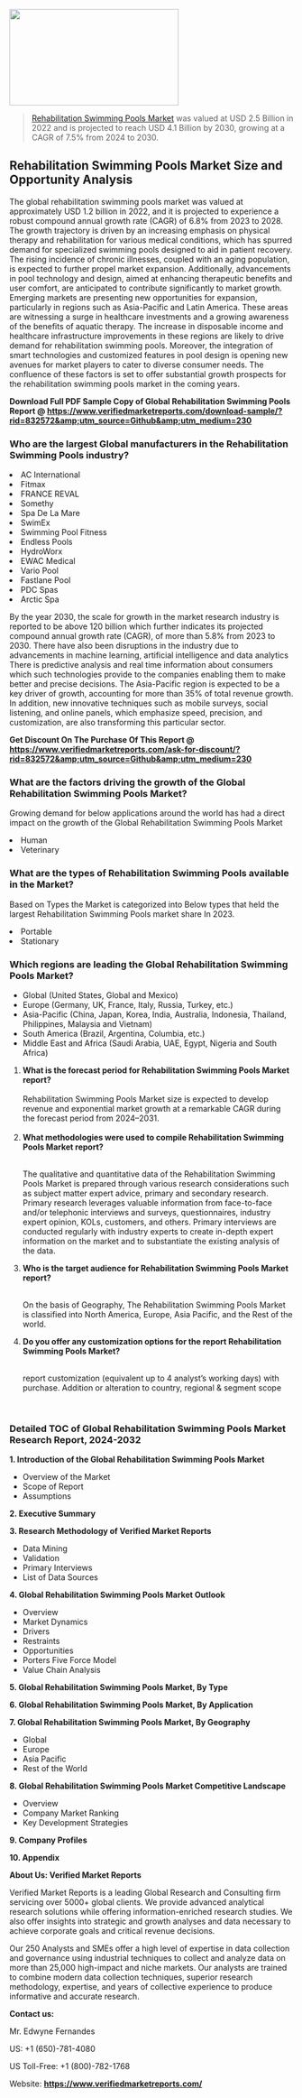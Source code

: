 <img src="https://ffe5etoiles.com/wp-content/uploads/2024/12/MST1-300x171.png" alt="" width="300" height="171" class="alignnone size-medium wp-image-20088" /><blockquote><p><p><a href="https://www.verifiedmarketreports.com/download-sample/?rid=832572&utm_source=Github&utm_medium=230" target="_blank">Rehabilitation Swimming Pools Market</a> was valued at USD 2.5 Billion in 2022 and is projected to reach USD 4.1 Billion by 2030, growing at a CAGR of 7.5% from 2024 to 2030.</p></blockquote><p><h2>Rehabilitation Swimming Pools Market Size and Opportunity Analysis</h2> The global rehabilitation swimming pools market was valued at approximately USD 1.2 billion in 2022, and it is projected to experience a robust compound annual growth rate (CAGR) of 6.8% from 2023 to 2028. The growth trajectory is driven by an increasing emphasis on physical therapy and rehabilitation for various medical conditions, which has spurred demand for specialized swimming pools designed to aid in patient recovery. The rising incidence of chronic illnesses, coupled with an aging population, is expected to further propel market expansion. Additionally, advancements in pool technology and design, aimed at enhancing therapeutic benefits and user comfort, are anticipated to contribute significantly to market growth. Emerging markets are presenting new opportunities for expansion, particularly in regions such as Asia-Pacific and Latin America. These areas are witnessing a surge in healthcare investments and a growing awareness of the benefits of aquatic therapy. The increase in disposable income and healthcare infrastructure improvements in these regions are likely to drive demand for rehabilitation swimming pools. Moreover, the integration of smart technologies and customized features in pool design is opening new avenues for market players to cater to diverse consumer needs. The confluence of these factors is set to offer substantial growth prospects for the rehabilitation swimming pools market in the coming years. </p><p class=""><strong>Download Full PDF Sample Copy of Global Rehabilitation Swimming Pools Report @ <a href="https://www.verifiedmarketreports.com/download-sample/?rid=832572&amp;utm_source=Github&amp;utm_medium=230" target="_blank">https://www.verifiedmarketreports.com/download-sample/?rid=832572&amp;utm_source=Github&amp;utm_medium=230</a></strong></p><h3 id="" class="">Who are the largest Global manufacturers in the Rehabilitation Swimming Pools industry?</h3><p><li>AC International</li><li> Fitmax</li><li> FRANCE REVAL</li><li> Somethy</li><li> Spa De La Mare</li><li> SwimEx</li><li> Swimming Pool Fitness</li><li> Endless Pools</li><li> HydroWorx</li><li> EWAC Medical</li><li> Vario Pool</li><li> Fastlane Pool</li><li> PDC Spas</li><li> Arctic Spa</li></p><div class=""><div class="" dir="" data-message-author-role="" data-message-id="" data-message-model-slug=""><div class=""><div class=""><div class=""><div class="" dir="" data-message-author-role="" data-message-id="" data-message-model-slug=""><div class=""><div class=""><p>By the year 2030, the scale for growth in the market research industry is reported to be above 120 billion which further indicates its projected compound annual growth rate (CAGR), of more than 5.8% from 2023 to 2030. There have also been disruptions in the industry due to advancements in machine learning, artificial intelligence and data analytics There is predictive analysis and real time information about consumers which such technologies provide to the companies enabling them to make better and precise decisions. The Asia-Pacific region is expected to be a key driver of growth, accounting for more than 35% of total revenue growth. In addition, new innovative techniques such as mobile surveys, social listening, and online panels, which emphasize speed, precision, and customization, are also transforming this particular sector.</p><p><strong>Get Discount On The Purchase Of This Report @&nbsp; <a href="https://www.verifiedmarketreports.com/ask-for-discount/?rid=832572&amp;utm_source=Github&amp;utm_medium=230" target="_blank">https://www.verifiedmarketreports.com/ask-for-discount/?rid=832572&amp;utm_source=Github&amp;utm_medium=230</a></strong></p></div></div></div></div></div></div></div></div><h3 id="" class="">What are the factors driving the growth of the Global Rehabilitation Swimming Pools Market?</h3><p id="" class="">Growing demand for below applications around the world has had a direct impact on the growth of the Global Rehabilitation Swimming Pools Market</p><p id="" class=""><li>Human</li><li> Veterinary</li></p><h3 id="" class="">What are the types of Rehabilitation Swimming Pools available in the Market?</h3><p id="" class="">Based on Types the Market is categorized into Below types that held the largest Rehabilitation Swimming Pools market share In 2023.</p><p id="" class=""><li>Portable</li><li> Stationary</li></p><h3 id="" class="">Which regions are leading the Global Rehabilitation Swimming Pools Market?</h3><ul><li>Global (United States, Global and Mexico)</li><li>Europe (Germany, UK, France, Italy, Russia, Turkey, etc.)</li><li>Asia-Pacific (China, Japan, Korea, India, Australia, Indonesia, Thailand, Philippines, Malaysia and Vietnam)</li><li>South America (Brazil, Argentina, Columbia, etc.)</li><li>Middle East and Africa (Saudi Arabia, UAE, Egypt, Nigeria and South Africa)</li></ul><p><ol><li><strong>What is the forecast period for Rehabilitation Swimming Pools Market report?<br /></strong><br /><span data-sheets-root="1" data-sheets-value="{&quot;1&quot;:2,&quot;2&quot;:&quot;XXXX size is expected to develop revenue and exponential market growth at a remarkable CAGR during the forecast period from 2024&ndash;2030.&quot;}" data-sheets-userformat="{&quot;2&quot;:12674,&quot;4&quot;:{&quot;1&quot;:2,&quot;2&quot;:16776960},&quot;10&quot;:2,&quot;11&quot;:0,&quot;15&quot;:&quot;Arial&quot;,&quot;16&quot;:12}">Rehabilitation Swimming Pools Market size is expected to develop revenue and exponential market growth at a remarkable CAGR during the forecast period from 2024&ndash;2031.</span><br /><br /></li><li><strong>What methodologies were used to compile Rehabilitation Swimming Pools Market report?<br /><br /></strong><p>The qualitative and quantitative data of the&nbsp;Rehabilitation Swimming Pools Market is prepared through various research considerations such as subject matter expert advice, primary and secondary research. Primary research leverages valuable information from face-to-face and/or telephonic interviews and surveys, questionnaires, industry expert opinion, KOLs, customers, and others. Primary interviews are conducted regularly with industry experts to create in-depth expert information on the market and to substantiate the existing analysis of the data.&nbsp;</p></li><li><strong>Who is the target audience for Rehabilitation Swimming Pools Market report?<br /><br /></strong><p>On the basis of Geography, The&nbsp;Rehabilitation Swimming Pools Market is classified into North America, Europe, Asia Pacific, and the Rest of the world.</p></li><li><strong>Do you offer any customization options for the report Rehabilitation Swimming Pools Market?<br /><br /></strong><p>report customization (equivalent up to 4 analyst&rsquo;s working days) with purchase. Addition or alteration to country, regional &amp; segment scope</p><p>&nbsp;</p></li></ol></p><h3 id="" class="">Detailed TOC of Global Rehabilitation Swimming Pools Market Research Report, 2024-2032</h3><p id="" class=""><strong>1. Introduction of the Global Rehabilitation Swimming Pools Market</strong></p><ul><li>Overview of the Market</li><li>Scope of Report</li><li>Assumptions</li></ul><p id="" class=""><strong>2. Executive Summary</strong></p><p id="" class=""><strong>3. Research Methodology of&nbsp;Verified Market Reports</strong></p><ul><li>Data Mining</li><li>Validation</li><li>Primary Interviews</li><li>List of Data Sources</li></ul><p id="" class=""><strong>4. Global Rehabilitation Swimming Pools Market Outlook</strong></p><ul><li>Overview</li><li>Market Dynamics</li><li>Drivers</li><li>Restraints</li><li>Opportunities</li><li>Porters Five Force Model</li><li>Value Chain Analysis</li></ul><p id="" class=""><strong>5. Global Rehabilitation Swimming Pools Market, By&nbsp;Type</strong></p><p id="" class=""><strong>6. Global Rehabilitation Swimming Pools Market, By Application</strong></p><p id="" class=""><strong>7. Global Rehabilitation Swimming Pools Market, By Geography</strong></p><ul><li>Global</li><li>Europe</li><li>Asia Pacific</li><li>Rest of the World</li></ul><p id="" class=""><strong>8. Global Rehabilitation Swimming Pools Market Competitive Landscape</strong></p><ul><li>Overview</li><li>Company Market Ranking</li><li>Key Development Strategies</li></ul><p id="" class=""><strong>9. Company Profiles</strong></p><p id="" class=""><strong>10. Appendix</strong></p><p id="" class=""><strong>About Us: Verified Market Reports</strong></p><p id="" class="">Verified Market Reports is a leading Global Research and Consulting firm servicing over 5000+ global clients. We provide advanced analytical research solutions while offering information-enriched research studies. We also offer insights into strategic and growth analyses and data necessary to achieve corporate goals and critical revenue decisions.</p><p id="" class="">Our 250 Analysts and SMEs offer a high level of expertise in data collection and governance using industrial techniques to collect and analyze data on more than 25,000 high-impact and niche markets. Our analysts are trained to combine modern data collection techniques, superior research methodology, expertise, and years of collective experience to produce informative and accurate research.</p><p id="" class=""><strong>Contact us:</strong></p><p id="" class="">Mr. Edwyne Fernandes</p><p id="" class="">US: +1 (650)-781-4080</p><p id="" class="">US Toll-Free: +1 (800)-782-1768</p><p id="" class="">Website: <a target="" data-test-app-aware-link=""><strong>https://www.verifiedmarketreports.com/</strong></a></p>
